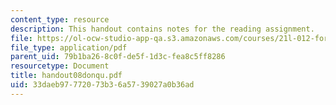 ```yaml
---
content_type: resource
description: This handout contains notes for the reading assignment.
file: https://ol-ocw-studio-app-qa.s3.amazonaws.com/courses/21l-012-forms-of-western-narrative-spring-2004/33daeb97772073b36a5739027a0b36ad_handout08donqu.pdf
file_type: application/pdf
parent_uid: 79b1ba26-8c0f-de5f-1d3c-fea8c5ff8286
resourcetype: Document
title: handout08donqu.pdf
uid: 33daeb97-7720-73b3-6a57-39027a0b36ad
---
```

